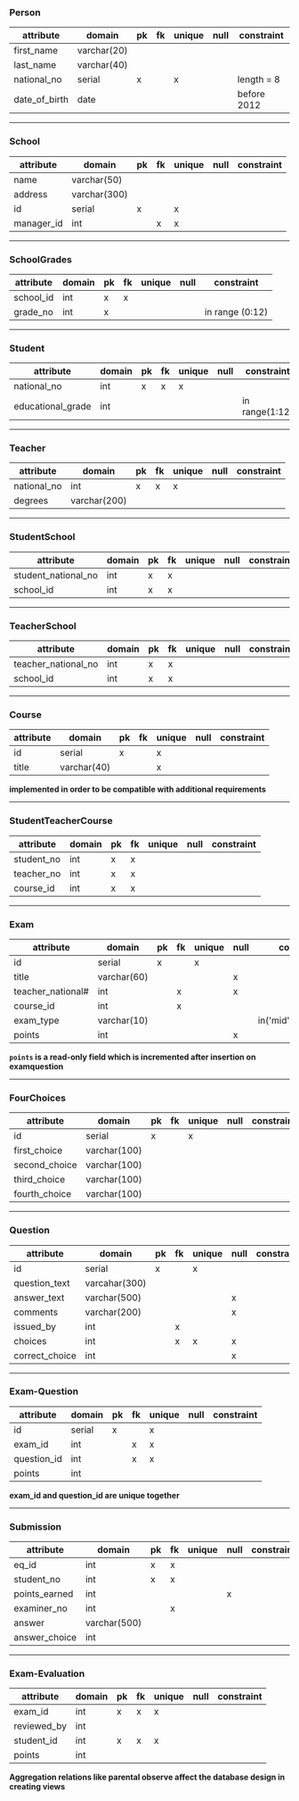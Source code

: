 ### Person
| attribute     | domain      | pk  | fk  | unique | null | constraint  |
| ------------- | ----------- | --- | --- | ------ | ---- | ----------- |
| first_name    | varchar(20) |     |     |        |      |             |
| last_name     | varchar(40) |     |     |        |      |             |
| national_no   | serial      | x   |     | x      |      | length = 8  |
| date_of_birth | date        |     |     |        |      | before 2012 |

---

### School
| attribute  | domain       | pk  | fk  | unique | null | constraint |
| ---------- | ------------ | --- | --- | ------ | ---- | ---------- |
| name       | varchar(50)  |     |     |        |      |            |
| address    | varchar(300) |     |     |        |      |            |
| id         | serial       | x   |     | x      |      |            |
| manager_id | int          |     | x   | x      |      |            |

---

### SchoolGrades
| attribute | domain | pk  | fk  | unique | null | constraint      |
| --------- | ------ | --- | --- | ------ | ---- | --------------- |
| school_id | int    | x   | x   |        |      |                 |
| grade_no  | int    | x   |     |        |      | in range (0:12) |

---

### Student
| attribute         | domain | pk  | fk  | unique | null | constraint     |
| ----------------- | ------ | --- | --- | ------ | ---- | -------------- |
| national_no       | int    | x   | x   | x      |      |                |
| educational_grade | int    |     |     |        |      | in range(1:12) |

---

### Teacher
| attribute   | domain       | pk  | fk  | unique | null | constraint |
| ----------- | ------------ | --- | --- | ------ | ---- | ---------- |
| national_no | int          | x   | x   | x      |      |            |
| degrees     | varchar(200) |     |     |        |      |            |


---

### StudentSchool
| attribute           | domain | pk  | fk  | unique | null | constraint |
| ------------------- | ------ | --- | --- | ------ | ---- | ---------- |
| student_national_no | int    | x   | x   |        |      |            |
| school_id           | int    | x   | x   |        |      |            |

---

### TeacherSchool
| attribute           | domain | pk  | fk  | unique | null | constraint |
| ------------------- | ------ | --- | --- | ------ | ---- | ---------- |
| teacher_national_no | int    | x   | x   |        |      |            |
| school_id           | int    | x   | x   |        |      |            |

---

### Course
| attribute | domain      | pk  | fk  | unique | null | constraint |
| --------- | ----------- | --- | --- | ------ | ---- | ---------- |
| id        | serial      | x   |     | x      |      |            |
| title     | varchar(40) |     |     | x      |      |            |
**implemented in order to be compatible with additional requirements**

---

### StudentTeacherCourse
| attribute  | domain | pk  | fk  | unique | null | constraint |
| ---------- | ------ | --- | --- | ------ | ---- | ---------- |
| student_no | int    | x   | x   |        |      |            |
| teacher_no | int    | x   | x   |        |      |            |
| course_id  | int    | x   | x   |        |      |            |

---

### Exam
| attribute         | domain      | pk  | fk  | unique | null | constraint               |
| ----------------- | ----------- | --- | --- | ------ | ---- | ------------------------ |
| id                | serial      | x   |     | x      |      |                          |
| title             | varchar(60) |     |     |        | x    |                          |
| teacher_national# | int         |     | x   |        | x    |                          |
| course_id         | int         |     | x   |        |      |                          |
| exam_type         | varchar(10) |     |     |        |      | in('mid','final','quiz') |
| points            | int         |     |     |        | x    |                          |

****`points`** is a read-only field which is incremented after insertion on examquestion**

---


### FourChoices
| attribute     | domain       | pk  | fk  | unique | null | constraint |
| ------------- | ------------ | --- | --- | ------ | ---- | ---------- |
| id            | serial       | x   |     | x      |      |            |
| first_choice  | varchar(100) |     |     |        |      |            |
| second_choice | varchar(100) |     |     |        |      |            |
| third_choice  | varchar(100) |     |     |        |      |            |
| fourth_choice | varchar(100) |     |     |        |      |            |

---

### Question
| attribute      | domain        | pk  | fk  | unique | null | constraint |
| -------------- | ------------- | --- | --- | ------ | ---- | ---------- |
| id             | serial        | x   |     | x      |      |            |
| question_text  | varcahar(300) |     |     |        |      |            |
| answer_text    | varchar(500)  |     |     |        | x    |            |
| comments       | varchar(200)  |     |     |        | x    |            |
| issued_by      | int           |     | x   |        |      |            |
| choices        | int           |     | x   | x      | x    |            |
| correct_choice | int           |     |     |        | x    |            |

---

### Exam-Question
| attribute   | domain | pk  | fk  | unique | null | constraint |
| ----------- | ------ | --- | --- | ------ | ---- | ---------- |
| id          | serial | x   |     | x      |      |            |
| exam_id     | int    |     | x   | x      |      |            |
| question_id | int    |     | x   | x      |      |            |
| points      | int    |     |     |        |      |            |
**exam_id and question_id are unique together**

---
### Submission
| attribute     | domain       | pk  | fk  | unique | null | constraint |
| ------------- | ------------ | --- | --- | ------ | ---- | ---------- |
| eq_id         | int          | x   | x   |        |      |            |
| student_no    | int          | x   | x   |        |      |            |
| points_earned | int          |     |     |        | x    |            |
| examiner_no   | int          |     | x   |        |      |            |
| answer        | varchar(500) |     |     |        |      |            |
| answer_choice | int          |     |     |        |      |            |


---

### Exam-Evaluation
| attribute   | domain | pk  | fk  | unique | null | constraint |
| ----------- | ------ | --- | --- | ------ | ---- | ---------- |
| exam_id     | int    | x   | x   | x      |      |            |
| reviewed_by | int    |     |     |        |      |            |
| student_id  | int    | x   | x   | x      |      |            |
| points      | int    |     |     |        |      |            |

**Aggregation relations like parental observe affect the database design in creating views**